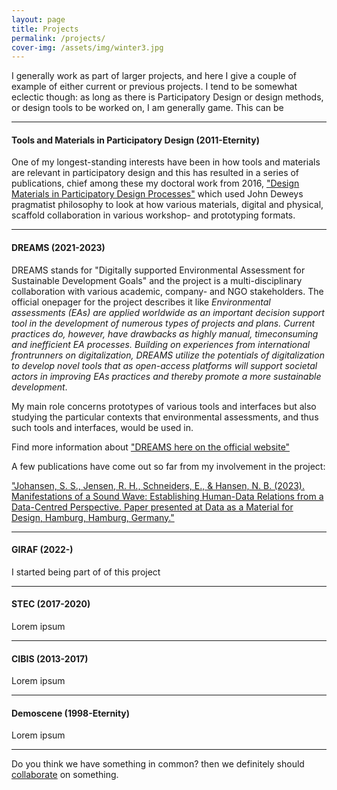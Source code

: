 ```yaml
---
layout: page
title: Projects
permalink: /projects/
cover-img: /assets/img/winter3.jpg
---
```

I generally work as part of larger projects, and here I give a couple of example of either current or previous projects. I tend to be somewhat eclectic though: as long as there is Participatory Design or design methods, or design tools to be worked on, I am generally game. This can be 

---------
#### Tools and Materials in Participatory Design (2011-Eternity)
One of my longest-standing interests have been in how tools and materials are relevant in participatory design and this has resulted in a series of publications, chief among these my doctoral work from 2016, ["Design Materials in Participatory Design Processes"](https://arxiv.org/abs/1703.07187) which used John Deweys pragmatist philosophy to look at how various materials, digital and physical, scaffold collaboration in various workshop- and prototyping formats.

---------
#### DREAMS (2021-2023)
DREAMS stands for "Digitally supported Environmental Assessment for Sustainable Development Goals" and the project is a multi-disciplinary collaboration with various academic, company- and NGO stakeholders. The official onepager for the project describes it like *Environmental assessments (EAs) are applied worldwide as an important decision support tool in the development of numerous types of projects and plans. Current practices do, however, have drawbacks as highly manual, timeconsuming and inefficient EA processes. Building on experiences from international frontrunners on digitalization, DREAMS utilize the potentials of digitalization to develop novel tools that as open-access platforms will support societal actors in improving EAs practices and thereby promote a more sustainable development*. 

My main role concerns prototypes of various tools and interfaces but also studying the particular contexts that environmental assessments, and thus such tools and interfaces, would be used in. 

Find more information about ["DREAMS here on the official website"](https://www.dreamsproject.dk)

A few publications have come out so far from my involvement in the project: 

["Johansen, S. S., Jensen, R. H., Schneiders, E., & Hansen, N. B. (2023). Manifestations of a Sound Wave:
Establishing Human-Data Relations from a Data-Centred Perspective. Paper presented at Data as a Material for
Design, Hamburg, Hamburg, Germany."](https://vbn.aau.dk/ws/portalfiles/portal/518497479/Manifestations_of_a_Sound_Wave_CHI23_Data_as_a_Material_for_Design_1.pdf)





---------
#### GIRAF (2022-)
I started being part of of this project

---------
#### STEC (2017-2020)
Lorem ipsum

---------
#### CIBIS (2013-2017)
Lorem ipsum

---------
#### Demoscene (1998-Eternity)
Lorem ipsum

---------

Do you think we have something in common? then we definitely should [collaborate](../collaborate) on something.